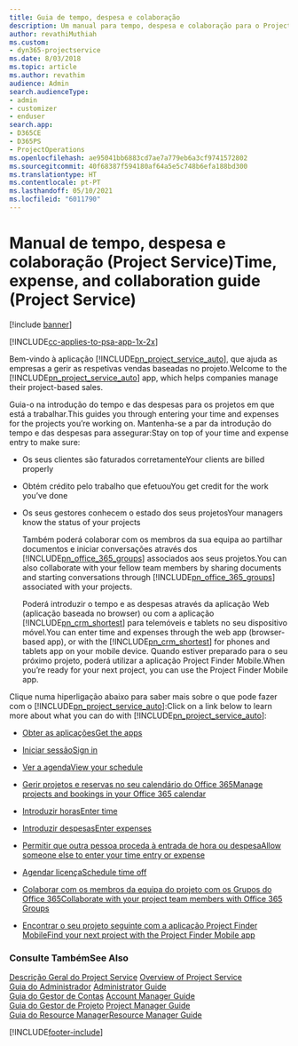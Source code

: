 ```yaml
---
title: Guia de tempo, despesa e colaboração
description: Um manual para tempo, despesa e colaboração para o Project Service
author: revathiMuthiah
ms.custom:
- dyn365-projectservice
ms.date: 8/03/2018
ms.topic: article
ms.author: revathim
audience: Admin
search.audienceType:
- admin
- customizer
- enduser
search.app:
- D365CE
- D365PS
- ProjectOperations
ms.openlocfilehash: ae95041bb6883cd7ae7a779eb6a3cf9741572802
ms.sourcegitcommit: 40f68387f594180af64a5e5c748b6efa188bd300
ms.translationtype: HT
ms.contentlocale: pt-PT
ms.lasthandoff: 05/10/2021
ms.locfileid: "6011790"
---
```

# <a name="time-expense-and-collaboration-guide-project-service"></a><span data-ttu-id="27a39-103">Manual de tempo, despesa e colaboração (Project Service)</span><span class="sxs-lookup"><span data-stu-id="27a39-103">Time, expense, and collaboration guide (Project Service)</span></span>

[!include [banner](../includes/psa-now-project-operations.md)]

[!INCLUDE[cc-applies-to-psa-app-1x-2x](../includes/cc-applies-to-psa-app-1x-2x.md)]

<span data-ttu-id="27a39-104">Bem-vindo à aplicação [!INCLUDE[pn_project_service_auto](../includes/pn-project-service-auto.md)], que ajuda as empresas a gerir as respetivas vendas baseadas no projeto.</span><span class="sxs-lookup"><span data-stu-id="27a39-104">Welcome to the [!INCLUDE[pn_project_service_auto](../includes/pn-project-service-auto.md)] app, which helps companies manage their project-based sales.</span></span> 
  
 <span data-ttu-id="27a39-105">Guia-o na introdução do tempo e das despesas para os projetos em que está a trabalhar.</span><span class="sxs-lookup"><span data-stu-id="27a39-105">This guides you through entering your time and expenses for the projects you’re working on.</span></span> <span data-ttu-id="27a39-106">Mantenha-se a par da introdução do tempo e das despesas para assegurar:</span><span class="sxs-lookup"><span data-stu-id="27a39-106">Stay on top of your time and expense entry to make sure:</span></span>  
  
- <span data-ttu-id="27a39-107">Os seus clientes são faturados corretamente</span><span class="sxs-lookup"><span data-stu-id="27a39-107">Your clients are billed properly</span></span>  
  
- <span data-ttu-id="27a39-108">Obtém crédito pelo trabalho que efetuou</span><span class="sxs-lookup"><span data-stu-id="27a39-108">You get credit for the work you’ve done</span></span>  
  
- <span data-ttu-id="27a39-109">Os seus gestores conhecem o estado dos seus projetos</span><span class="sxs-lookup"><span data-stu-id="27a39-109">Your managers know the status of your projects</span></span>  
  
  <span data-ttu-id="27a39-110">Também poderá colaborar com os membros da sua equipa ao partilhar documentos e iniciar conversações através dos [!INCLUDE[pn_office_365_groups](../includes/pn-office-365-groups.md)] associados aos seus projetos.</span><span class="sxs-lookup"><span data-stu-id="27a39-110">You can also collaborate with your fellow team members by sharing documents and starting conversations through [!INCLUDE[pn_office_365_groups](../includes/pn-office-365-groups.md)] associated with your projects.</span></span>  
  
  <span data-ttu-id="27a39-111">Poderá introduzir o tempo e as despesas através da aplicação Web (aplicação baseada no browser) ou com a aplicação [!INCLUDE[pn_crm_shortest](../includes/pn-crm-shortest.md)] para telemóveis e tablets no seu dispositivo móvel.</span><span class="sxs-lookup"><span data-stu-id="27a39-111">You can enter time and expenses through the web app (browser-based app), or with the [!INCLUDE[pn_crm_shortest](../includes/pn-crm-shortest.md)] for phones and tablets app on your mobile device.</span></span> <span data-ttu-id="27a39-112">Quando estiver preparado para o seu próximo projeto, poderá utilizar a aplicação Project Finder Mobile.</span><span class="sxs-lookup"><span data-stu-id="27a39-112">When you’re ready for your next project, you can use the Project Finder Mobile app.</span></span>  
  
<span data-ttu-id="27a39-113">Clique numa hiperligação abaixo para saber mais sobre o que pode fazer com o [!INCLUDE[pn_project_service_auto](../includes/pn-project-service-auto.md)]:</span><span class="sxs-lookup"><span data-stu-id="27a39-113">Click on a link below to learn more about what you can do with [!INCLUDE[pn_project_service_auto](../includes/pn-project-service-auto.md)]:</span></span>  
  
-   [<span data-ttu-id="27a39-114">Obter as aplicações</span><span class="sxs-lookup"><span data-stu-id="27a39-114">Get the apps</span></span>](../psa/get-apps.md)  
  
-   [<span data-ttu-id="27a39-115">Iniciar sessão</span><span class="sxs-lookup"><span data-stu-id="27a39-115">Sign in</span></span>](../psa/sign-in.md)  
  
-   [<span data-ttu-id="27a39-116">Ver a agenda</span><span class="sxs-lookup"><span data-stu-id="27a39-116">View your schedule</span></span>](../psa/view-schedule.md)  
  
-   [<span data-ttu-id="27a39-117">Gerir projetos e reservas no seu calendário do Office 365</span><span class="sxs-lookup"><span data-stu-id="27a39-117">Manage projects and bookings in your Office 365 calendar</span></span>](../psa/manage-project-bookings-office-365-calendar.md)  
  
-   [<span data-ttu-id="27a39-118">Introduzir horas</span><span class="sxs-lookup"><span data-stu-id="27a39-118">Enter time</span></span>](../psa/enter-time.md)  
  
-   [<span data-ttu-id="27a39-119">Introduzir despesas</span><span class="sxs-lookup"><span data-stu-id="27a39-119">Enter expenses</span></span>](../psa/enter-expenses.md)  
  
-   [<span data-ttu-id="27a39-120">Permitir que outra pessoa proceda à entrada de hora ou despesa</span><span class="sxs-lookup"><span data-stu-id="27a39-120">Allow someone else to enter your time entry or expense</span></span>](../psa/allow-someone-else-enter-time-entry-expense.md)  
  
-   [<span data-ttu-id="27a39-121">Agendar licença</span><span class="sxs-lookup"><span data-stu-id="27a39-121">Schedule time off</span></span>](../psa/schedule-time-off.md)  
  
-   [<span data-ttu-id="27a39-122">Colaborar com os membros da equipa do projeto com os Grupos do Office 365</span><span class="sxs-lookup"><span data-stu-id="27a39-122">Collaborate with your project team members with Office 365 Groups</span></span>](../psa/collaborate-project-team-members-office-365-groups.md)  
  
-   [<span data-ttu-id="27a39-123">Encontrar o seu projeto seguinte com a aplicação Project Finder Mobile</span><span class="sxs-lookup"><span data-stu-id="27a39-123">Find your next project with the Project Finder Mobile app</span></span>](../psa/find-next-project-finder-mobile-app.md)  
  
### <a name="see-also"></a><span data-ttu-id="27a39-124">Consulte Também</span><span class="sxs-lookup"><span data-stu-id="27a39-124">See Also</span></span>  
 <span data-ttu-id="27a39-125">[Descrição Geral do Project Service](../psa/overview.md) </span><span class="sxs-lookup"><span data-stu-id="27a39-125">[Overview of Project Service](../psa/overview.md) </span></span>  
 <span data-ttu-id="27a39-126">[Guia do Administrador](../psa/admin-guide.md) </span><span class="sxs-lookup"><span data-stu-id="27a39-126">[Administrator Guide](../psa/admin-guide.md) </span></span>  
 <span data-ttu-id="27a39-127">[Guia do Gestor de Contas](../psa/account-manager-guide.md) </span><span class="sxs-lookup"><span data-stu-id="27a39-127">[Account Manager Guide](../psa/account-manager-guide.md) </span></span>  
 <span data-ttu-id="27a39-128">[Guia do Gestor de Projeto](../psa/project-manager-guide.md) </span><span class="sxs-lookup"><span data-stu-id="27a39-128">[Project Manager Guide](../psa/project-manager-guide.md) </span></span>  
 [<span data-ttu-id="27a39-129">Guia do Resource Manager</span><span class="sxs-lookup"><span data-stu-id="27a39-129">Resource Manager Guide</span></span>](../psa/resource-manager-guide.md)   


[!INCLUDE[footer-include](../includes/footer-banner.md)]